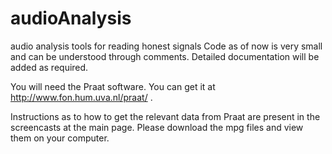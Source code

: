 # audioAnalysis
audio analysis tools for reading honest signals
Code as of now is very small and can be understood through comments. Detailed documentation will be added as required.

You will need the Praat software. You can get it at http://www.fon.hum.uva.nl/praat/ .

Instructions as to how to get the relevant data from Praat are present in the screencasts at the main page. Please download the mpg files and view them on your computer.
